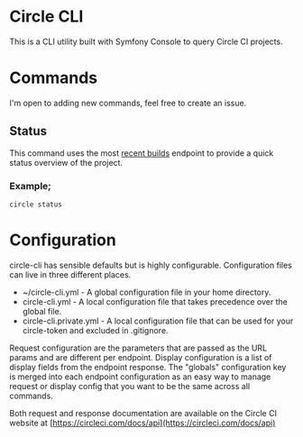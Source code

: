 # Circle CLI

This is a CLI utility built with Symfony Console to query Circle CI projects.

# Commands

I'm open to adding new commands, feel free to create an issue.

## Status

This command uses the most [recent builds](https://circleci.com/docs/api#recent-builds-project) endpoint
to provide a quick status overview of the project.

### Example;

    circle status

# Configuration

circle-cli has sensible defaults but is highly configurable. Configuration files can live
in three different places.

* ~/circle-cli.yml - A global configuration file in your home directory.
* circle-cli.yml - A local configuration file that takes precedence over the global file.
* circle-cli.private.yml  - A local configuration file that can be used for your circle-token and excluded in .gitignore.

Request configuration are the parameters that are passed as the URL params and are different per endpoint.
Display configuration is a list of display fields from the endpoint response.
The "globals" configuration key is merged into each endpoint configuration as an easy way to manage request or display config
that you want to be the same across all commands.

Both request and response documentation are available on the Circle CI website at
[https://circleci.com/docs/api](https://circleci.com/docs/api)
